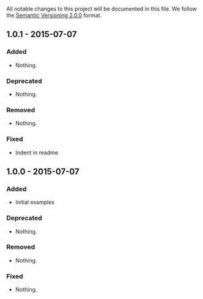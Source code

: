 All notable changes to this project will be documented in this file.
We follow the [Semantic Versioning 2.0.0](http://semver.org/) format.

## 1.0.1 - 2015-07-07

### Added
- Nothing.

### Deprecated
- Nothing.

### Removed
- Nothing.

### Fixed
- Indent in readme

## 1.0.0 - 2015-07-07

### Added
- Initial examples

### Deprecated
- Nothing.

### Removed
- Nothing.

### Fixed
- Nothing.
